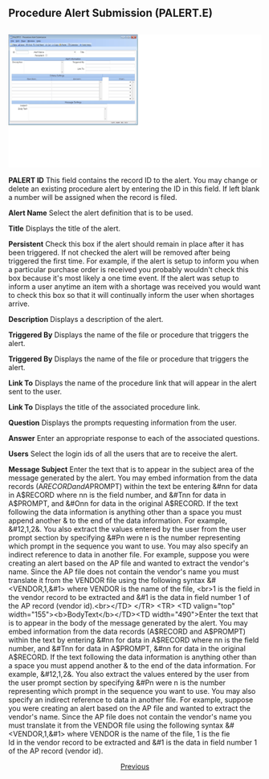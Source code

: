 ##  Procedure Alert Submission (PALERT.E)

<PageHeader />

##

![](./PALERT-E-1.jpg)

**PALERT ID** This field contains the record ID to the alert. You may change
or delete an existing procedure alert by entering the ID in this field. If
left blank a number will be assigned when the record is filed.  
  
**Alert Name** Select the alert definition that is to be used.  
  
**Title** Displays the title of the alert.  
  
**Persistent** Check this box if the alert should remain in place after it has
been triggered. If not checked the alert will be removed after being triggered
the first time. For example, if the alert is setup to inform you when a
particular purchase order is received you probably wouldn't check this box
because it's most likely a one time event. If the alert was setup to inform a
user anytime an item with a shortage was received you would want to check this
box so that it will continually inform the user when shortages arrive.  
  
**Description** Displays a description of the alert.  
  
**Triggered By** Displays the name of the file or procedure that triggers the
alert.  
  
**Triggered By** Displays the name of the file or procedure that triggers the
alert.  
  
**Link To** Displays the name of the procedure link that will appear in the
alert sent to the user.  
  
**Link To** Displays the title of the associated procedure link.  
  
**Question** Displays the prompts requesting information from the user.  
  
**Answer** Enter an appropriate response to each of the associated questions.  
  
**Users** Select the login ids of all the users that are to receive the alert.  
  
**Message Subject** Enter the text that is to appear in the subject area of
the message generated by the alert. You may embed information from the data
records (A$RECORD and A$PROMPT) within the text be entering &#nn for data in
A$RECORD where nn is the field number, and &#Tnn for data in A$PROMPT, and
&#Onn for data in the original A$RECORD. If the text following the data
information is anything other than a space you must append another & to the
end of the data information. For example, &#12,1,2&. You also extract the
values entered by the user from the user prompt section by specifying &#Pn
were n is the number representing which prompt in the sequence you want to
use. You may also specify an indirect reference to data in another file. For
example, suppose you were creating an alert based on the AP file and wanted to
extract the vendor's name. Since the AP file does not contain the vendor's
name you must translate it from the VENDOR file using the following syntax
&#<VENDOR,1,&#1> where VENDOR is the name of the file, <br>1 is the field in
the vendor record to be extracted and &#1 is the data in field number 1 of the
AP record (vendor id).<br></TD> </TR> <TR> <TD valign="top"
width="155"><b>BodyText</b></TD><TD width="490">Enter the text that is to
appear in the body of the message generated by the alert. You may embed
information from the data records (A$RECORD and A$PROMPT) within the text by
entering &#nn for data in A$RECORD where nn is the field number, and &#Tnn for
data in A$PROMPT, &#nn for data in the original A$RECORD. If the text
following the data information is anything other than a space you must append
another & to the end of the data information. For example, &#12,1,2&. You also
extract the values entered by the user from the user prompt section by
specifying &#Pn were n is the number representing which prompt in the sequence
you want to use. You may also specify an indirect reference to data in another
file. For example, suppose you were creating an alert based on the AP file and
wanted to extract the vendor's name. Since the AP file does not contain the
vendor's name you must translate it from the VENDOR file using the following
syntax &#<VENDOR,1,&#1> where VENDOR is the name of the file, 1 is the
fie<br>ld in the vendor record to be extracted and &#1 is the data in field
number 1 of the AP record (vendor id).<br></TD> </TR> </TABLE> <P
align="center"><a href="PALERT-E.htm">Previous</A> </TD> </TABLE> </TD> </TR>
<badge text= "Systems, Inc.<br>All" vertical="middle" />

<PageFooter />